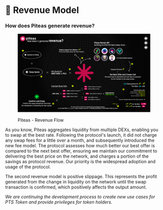 # 💸 Revenue Model

### How does Piteas generate revenue?

<figure><img src="../.gitbook/assets/howitworks---New (1).jpg" alt=""><figcaption><p>Piteas - Revenue Flow</p></figcaption></figure>

As you know, Piteas aggregates liquidity from multiple DEXs, enabling you to swap at the best rate. Following the protocol's launch, it did not charge any swap fees for a little over a month, and subsequently introduced the new fee model. The protocol assesses how much better our best offer is compared to the next best offer, ensuring we maintain our commitment to delivering the best price on the network, and charges a portion of the savings as protocol revenue. Our priority is the widespread adoption and usage of the protocol.

The second revenue model is positive slippage. This represents the profit generated from the change in liquidity on the network until the swap transaction is confirmed, which positively affects the output amount.

_We are continuing the development process to create new use cases for PTS Token and provide privileges for token holders._
